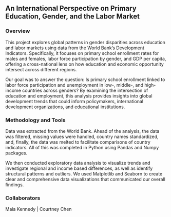 ## An International Perspective on Primary Education, Gender, and the Labor Market

### Overview
This project explores global patterns in gender disparities across education and labor markets using data from the World Bank’s Development Indicators. Specifically, it focuses on primary school enrollment rates for males and females, labor force participation by gender, and GDP per capita, offering a cross-national lens on how education and economic opportunity intersect across different regions.

Our goal was to answer the question: Is primary school enrollment linked to labor force participation and unemployment in low-, middle-, and high-income countries across genders? By examining the intersection of education and employment, this analysis provides insights into global development trends that could inform policymakers, international development organizations, and educational institutions.

### Methodology and Tools
Data was extracted from the World Bank. Ahead of the analysis, the data was filtered, missing values were handled, country names standardized, and, finally, the data was melted to facilitate comparisons of country indicators. All of this was completed in Python using Pandas and Numpy packages. 

We then conducted exploratory data analysis to visualize trends and investigate regional and income based differences, as well as identify structural patterns and outliers. We used Matplotlib and Seaborn to create clear and comprehensive data visualizations that communicated our overall findings. 

### Collaborators

Maia Kennedy | Courtney Chen 
